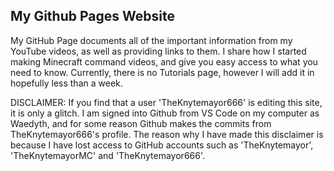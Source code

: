 ## My Github Pages Website

My GitHub Page documents all of the important information from my YouTube videos, as well as providing links to them. I share how I started making Minecraft command videos, and give you easy access to what you need to know.
Currently, there is no Tutorials page, however I will add it in hopefully less than a week.

DISCLAIMER:
If you find that a user 'TheKnytemayor666' is editing this site, it is only a glitch. I am signed into Github from VS Code on my computer as Waedyth, and for some reason Github makes the commits from TheKnytemayor666's profile. The reason why I have made this disclaimer is because I have lost access to GitHub accounts such as 'TheKnytemayor', 'TheKnytemayorMC' and 'TheKnytemayor666'.
